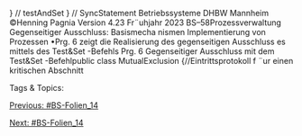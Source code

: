 } // testAndSet
} // SyncStatement
Betriebssysteme DHBW Mannheim ©Henning Pagnia Version 4.23 Fr¨uhjahr 2023 BS–58Prozessverwaltung Gegenseitiger Ausschluss: Basismecha nismen Implementierung von Prozessen
•Prg. 6 zeigt die Realisierung des gegenseitigen Ausschluss es mittels des Test&Set -Befehls
Prg. 6 Gegenseitiger Ausschluss mit dem Test&Set -Befehlpublic class MutualExclusion {//Eintrittsprotokoll f ¨ur einen kritischen Abschnitt

   Tags & Topics:
   

[Previous: #BS-Folien_14](BS-Folien_14.md)

[Next: #BS-Folien_14](BS-Folien_14.md)